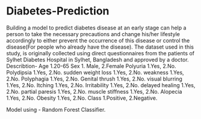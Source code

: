 # Diabetes-Prediction

Building a model to predict diabetes disease at an early stage can help a person to take the necessary precautions and change his/her lifestyle accordingly to either prevent the occurrence of this disease or control the disease(For people who already have the disease).
The dataset used in this study, is originally collected using direct questionnaires from the patients of Sylhet Diabetes Hospital in Sylhet, Bangladesh and approved by a doctor.
Describtion- 
Age 1.20-65
Sex 1. Male, 2.Female
Polyuria 1.Yes, 2.No.
Polydipsia 1.Yes, 2.No.
sudden weight loss 1.Yes, 2.No.
weakness 1.Yes, 2.No.
Polyphagia 1.Yes, 2.No.
Genital thrush 1.Yes, 2.No.
visual blurring 1.Yes, 2.No.
Itching 1.Yes, 2.No.
Irritability 1.Yes, 2.No.
delayed healing 1.Yes, 2.No.
partial paresis 1.Yes, 2.No.
muscle stiffness 1.Yes, 2.No.
Alopecia 1.Yes, 2.No.
Obesity 1.Yes, 2.No.
Class 1.Positive, 2.Negative.

Model using - Random Forest Classifier.

